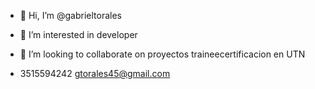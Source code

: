 - 👋 Hi, I’m @gabrieltorales 
- 👀 I’m interested in developer

- 💞️ I’m looking to collaborate on  proyectos traineecertificacion en  UTN
- 3515594242
gtorales45@gmail.com
<!---
orlandopalma/orlandopalma is a ✨ special ✨ repository because its `README.md` (this file) appears on your GitHub profile.
You can click the Preview link to take a look at your changes.
--->
